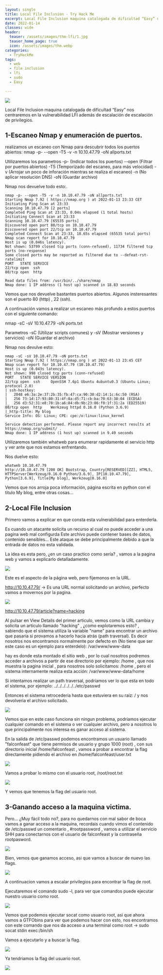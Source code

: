 ```yaml
---
layout: single
title: Local File Inclusion - Try Hack Me
excerpt: Local File Inclusion maquina catalogada de dificultad “Easy” nos centraremos en la vulnerabilidad LFI además de escalación de escalación de privilegios.
date: 2022-01-14
classes: wide
header:
  teaser: /assets/images/thm-lfi/1.jpg
  teaser_home_page: true
  icon: /assets/images/thm.webp
categories:
  - TryHackMe
tags:  
  - web
  - file inclusion
  - lfi
  - sudo
  - Easy
  
---
```


![](/assets/images/thm-lfi/1.jpg)

Local File Inclusion maquina catalogada de dificultad “Easy” nos centraremos en la vulnerabilidad LFI además de escalación de escalación de privilegios.

## 1-Escaneo Nmap y enumeración de puertos.

realizamos un escaneo con Nmap para descubrir todos los puertos abiertos: nmap -p- --open -T5 -v -n 10.10.47.79 -oN allports.txt

Utilizaremos los parametros -p- (Indicar todos los puertos) --open (Filtrar por puertos abiertos) -T5 (Temporizado del escaneo, para más velocidad) -v (Arrojar un poco de inforación mientras se realiza el escaneo) -n (No aplicar resolución DNS) -oN (Guardar archivo)

Nmap nos devuelve todo esto:.

```
nmap -p- --open -T5 -v -n 10.10.47.79 -oN allports.txt
Starting Nmap 7.92 ( https://nmap.org ) at 2022-01-13 23:33 CET
Initiating Ping Scan at 23:33
Scanning 10.10.47.79 [2 ports]
Completed Ping Scan at 23:33, 0.04s elapsed (1 total hosts)
Initiating Connect Scan at 23:33
Scanning 10.10.47.79 [65535 ports]
Discovered open port 80/tcp on 10.10.47.79
Discovered open port 22/tcp on 10.10.47.79
Completed Connect Scan at 23:33, 18.65s elapsed (65535 total ports)
Nmap scan report for 10.10.47.79
Host is up (0.046s latency).
Not shown: 53799 closed tcp ports (conn-refused), 11734 filtered tcp ports (no-response)
Some closed ports may be reported as filtered due to --defeat-rst-ratelimit
PORT   STATE SERVICE
22/tcp open  ssh
80/tcp open  http

Read data files from: /usr/bin/../share/nmap
Nmap done: 1 IP address (1 host up) scanned in 18.83 seconds
```

Vemos que nos devuelve bastantes puertos abiertos. Algunos insteresantes son el puerto 80 (http) , 22 (ssh).

A continuación vamos a realizar un escaneo más profundo a estos puertos con el siguiente comando:

nmap -sC -sV 10.10.47.79 -oN ports.txt

Parametros -sC (Utilizar scripts comunes) y -sV (Mostrar versiones y servicios) -oN (Guardar el archivo)


Nmap nos devulve esto:

```
nmap -sC -sV 10.10.47.79 -oN ports.txt
Starting Nmap 7.92 ( https://nmap.org ) at 2022-01-13 23:45 CET
Nmap scan report for 10.10.47.79 (10.10.47.79)
Host is up (0.043s latency).
Not shown: 998 closed tcp ports (conn-refused)
PORT   STATE SERVICE VERSION
22/tcp open  ssh     OpenSSH 7.6p1 Ubuntu 4ubuntu0.3 (Ubuntu Linux; protocol 2.0)
| ssh-hostkey: 
|   2048 e6:3a:2e:37:2b:35:fb:47:ca:90:30:d2:14:1c:6c:50 (RSA)
|   256 73:1d:17:93:80:31:4f:8a:d5:71:cb:ba:70:63:38:04 (ECDSA)
|_  256 d3:52:31:e8:78:1b:a6:84:db:9b:23:86:f0:1f:31:2a (ED25519)
80/tcp open  http    Werkzeug httpd 0.16.0 (Python 3.6.9)
|_http-title: My blog
Service Info: OS: Linux; CPE: cpe:/o:linux:linux_kernel

Service detection performed. Please report any incorrect results at https://nmap.org/submit/ .
Nmap done: 1 IP address (1 host up) scanned in 9.49 seconds
```

Utilizaremos también whatweb para enumerar rapidamente el servicio http y ver ante que nos estamos enfrentando.

Nos duelve esto:

```
whatweb 10.10.47.79
http://10.10.47.79 [200 OK] Bootstrap, Country[RESERVED][ZZ], HTML5, HTTPServer[Werkzeug/0.16.0 Python/3.6.9], IP[10.10.47.79], Python[3.6.9], Title[My blog], Werkzeug[0.16.0]
```

Vemos que nos arroja poca información, página escrita en python con el titulo My blog, entre otras cosas...

## 2-Local File Inclusion

Primero vamos a explicar en que consta esta vulnerabilidad para enterderla.

Es cuando un atacante solicita un recurso al cual no puede acceder a una pagina web mal configurda Este archivo puede contener bases de datos, contenido sensibles… Este ataque se debe principalmente debido a que la entrada de datos no esta validada.

La idea es esta pero, ¿en un caso practico como sería? , vamos a la pagina web y vamos a explicarlo detalladamente.

![](/assets/images/thm-lfi/2.jpg)

Este es el aspecto de la página web, pero fijemonos en la URL.

http://10.10.47.79/ -> Es una URL normal solicitando un archivo, perfecto vamos a movernos por la pagina.

![](/assets/images/thm-lfi/3.jpg)

http://10.10.47.79/article?name=hacking

Al pulsar en View Details del primer articulo, vemos como la URL cambia y solicita un articulo llamado "hacking" , ¿como explotaremos esto? , sabiendo que el sistema utiliza la variable "name" para encontrar un archivo que pasaría si provamos a hacerlo hacia atrás (path traversal).
Es decir nosotros nos encontramos normalmente por defecto en (No tiene que ser este caso es un ejemplo para enterdelo): /var/www/www-data 

hay es donde esta montado el sitio web , por lo cual nosotros podremos acceder a archivos a partir de ese directorio por ejemplo: /home , que nos muestra la pagina inicial , para nosotros solo solicitamos: /home , pero el sistema internamente realiza esta acción: 
/var/www/www-data/home

Si intentamos realizar un path traversal, podríamos ver lo que esta en todo el sistema, por ejemplo: ../../../../../../etc/passwd

Entonces el sistema retrocederia hasta que estuviera en su raíz: / y nos devolveria el archivo solicitado.

![](/assets/images/thm-lfi/4.jpg)

Vemos que en este caso funciona sin ningun problema, podriamos ejecutar cualquier comando en el sistema o ver cualquier archivo, pero a nosotros lo que principalmente nos interesa es ganar acceso al sistema.

En la salida de /etc/passwd podemos encontramos un usuario llamado "falconfeast" que tiene permisos de usuario y grupo 1000 (root) , con sus directorio inicial /home/falconfeast , vamos a probar a encontrar la flag directamente pidiendo el archivo en /home/falconfeast/user.txt

![](/assets/images/thm-lfi/5.jpg)

Vamos a probar lo mismo con el usuario root, /root/root.txt

![](/assets/images/thm-lfi/6.jpg)

Y vemos que tenemos la flag del usuario root.

## 3-Ganando acceso a la maquina victima. 

Pero... ¿Muy fácil todo no?, para no quedarnos con mal sabor de boca vamos a ganar acceso a la maquina, recordais cuando vimos el contenido de /etc/passwd un comentario , #rootpassword , vamos a utilizar el servicio SHH para conectarnos con el usuario de falconfeast y la contraseña rootpasword.


![](/assets/images/thm-lfi/7.jpeg)

Bien, vemos que ganamos acceso, asi que vamos a buscar de nuevo las flags.

![](/assets/images/thm-lfi/8.jpg)

A continuacion vamos a escalar privilegios para encontrar la flag de root.

Ejecutaremos el comando sudo -l, para ver que comandos puede ejecutar nuestro usuario como root.


![](/assets/images/thm-lfi/9.jpg)

Vemos que podemos ejecutar socat como usuario root, asi que ahora vamos a GTFObins para ver que podemos hacer con esto, nos encontramos con este comando que nos da acceso a una terminal como root -> sudo socat stdin exec:/bin/sh

Vamos a ejecutarlo y a buscar la flag.

![](/assets/images/thm-lfi/10.jpg)

Ya tendriamos la flag del usuario root.


![](/assets/images/thm-lfi/ultima.jpg)
